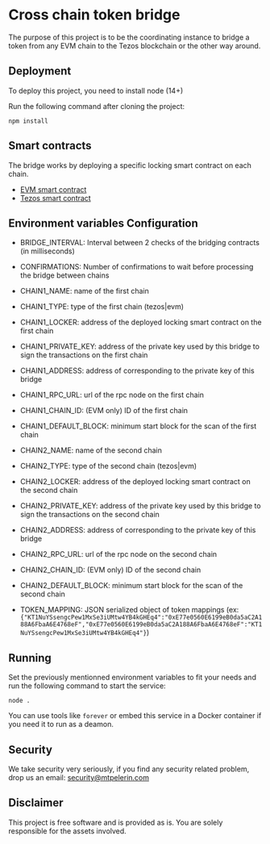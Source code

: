 # Cross chain token bridge

The purpose of this project is to be the coordinating instance to bridge a token from any EVM chain to the Tezos blockchain or the other way around.

## Deployment
To deploy this project, you need to install node (14+)

Run the following command after cloning the project:

```npm install```

## Smart contracts

The bridge works by deploying a specific locking smart contract on each chain.
- [EVM smart contract](../contracts/tokenbridge/TokenLocker.sol)
- [Tezos smart contract](../ligo/tokenbridge/TokenLocker.ligo)

## Environment variables Configuration

- BRIDGE_INTERVAL: Interval between 2 checks of the bridging contracts (in milliseconds)
- CONFIRMATIONS: Number of confirmations to wait before processing the bridge between chains

- CHAIN1_NAME: name of the first chain
- CHAIN1_TYPE: type of the first chain (tezos|evm)
- CHAIN1_LOCKER: address of the deployed locking smart contract on the first chain
- CHAIN1_PRIVATE_KEY: address of the private key used by this bridge to sign the transactions on the first chain
- CHAIN1_ADDRESS: address of corresponding to the private key of this bridge
- CHAIN1_RPC_URL: url of the rpc node on the first chain
- CHAIN1_CHAIN_ID: (EVM only) ID of the first chain
- CHAIN1_DEFAULT_BLOCK: minimum start block for the scan of the first chain

- CHAIN2_NAME: name of the second chain
- CHAIN2_TYPE: type of the second chain (tezos|evm)
- CHAIN2_LOCKER: address of the deployed locking smart contract on the second chain
- CHAIN2_PRIVATE_KEY: address of the private key used by this bridge to sign the transactions on the second chain
- CHAIN2_ADDRESS: address of corresponding to the private key of this bridge
- CHAIN2_RPC_URL: url of the rpc node on the second chain
- CHAIN2_CHAIN_ID: (EVM only) ID of the second chain
- CHAIN2_DEFAULT_BLOCK: minimum start block for the scan of the second chain

- TOKEN_MAPPING: JSON serialized object of token mappings (ex: ```{"KT1NuYSsengcPew1MxSe3iUMtw4YB4kGHEq4":"0xE77e0560E6199eB0da5aC2A188A6FbaA6E4768eF","0xE77e0560E6199eB0da5aC2A188A6FbaA6E4768eF":"KT1NuYSsengcPew1MxSe3iUMtw4YB4kGHEq4"}```)

## Running

Set the previously mentionned environment variables to fit your needs and run the following command to start the service:

```node .```

You can use tools like ```forever``` or embed this service in a Docker container if you need it to run as a deamon.

## Security

We take security very seriously, if you find any security related problem, drop us an email: [security@mtpelerin.com](mailto:security@mtpelerin.com)

## Disclaimer

This project is free software and is provided as is. You are solely responsible for the assets involved.